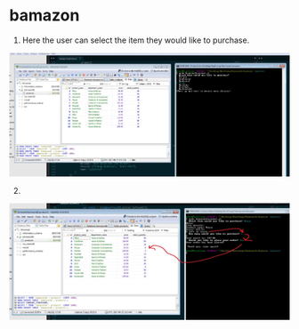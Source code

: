 # bamazon
1.  Here the user can select the item they would like to purchase.

![1_select_product.jpg](/customer_demo/1_select_product.jpg)



2.

![2_quantity_update.jpg](/customer_demo/2_quantity_update.jpg)
 
